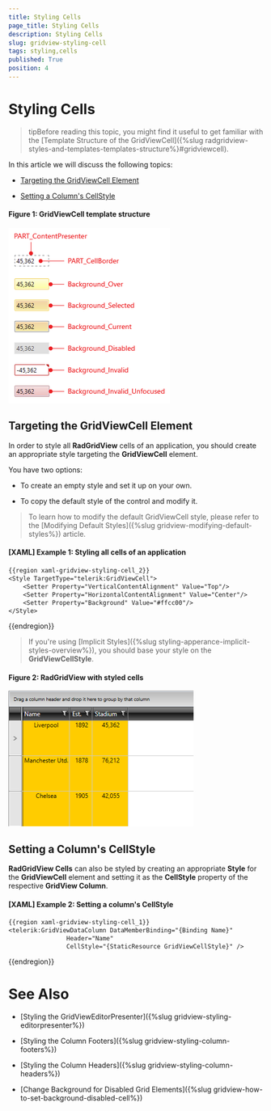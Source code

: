 ```yaml
---
title: Styling Cells
page_title: Styling Cells
description: Styling Cells
slug: gridview-styling-cell
tags: styling,cells
published: True
position: 4
---
```


# Styling Cells

>tipBefore reading this topic, you might find it useful to get familiar with the [Template Structure of the GridViewCell]({%slug radgridview-styles-and-templates-templates-structure%}#gridviewcell).

In this article we will discuss the following topics:

* [Targeting the GridViewCell Element](#targeting-the-gridviewcell-element)

* [Setting a Column's CellStyle](#setting-a-columns-cellstyle)

#### __Figure 1: GridViewCell template structure__

![GridViewCell template structure](images/gridviewcell-template.png)

## Targeting the GridViewCell Element

In order to style all __RadGridView__ cells of an application, you should create an appropriate style targeting the __GridViewCell__ element.

You have two options:

* To create an empty style and set it up on your own.

* To copy the default style of the control and modify it.

>To learn how to modify the default GridViewCell style, please refer to the [Modifying Default Styles]({%slug gridview-modifying-default-styles%}) article.

#### __[XAML] Example 1: Styling all cells of an application__

	{{region xaml-gridview-styling-cell_2}}
	<Style TargetType="telerik:GridViewCell">
	    <Setter Property="VerticalContentAlignment" Value="Top"/>
	    <Setter Property="HorizontalContentAlignment" Value="Center"/>
	    <Setter Property="Background" Value="#ffcc00"/>
	</Style>
{{endregion}}

>If you're using [Implicit Styles]({%slug styling-apperance-implicit-styles-overview%}), you should base your style on the __GridViewCellStyle__.

#### __Figure 2: RadGridView with styled cells__

![RadGridView with styled cells](images/RadGridView-Cell-Styled.png)

## Setting a Column's CellStyle

__RadGridView Cells__ can also be styled by creating an appropriate __Style__ for the **GridViewCell** element and setting it as the __CellStyle__ property of the respective __GridView Column__. 

#### __[XAML] Example 2: Setting a column's CellStyle__

	{{region xaml-gridview-styling-cell_1}}
	<telerik:GridViewDataColumn DataMemberBinding="{Binding Name}"
	                Header="Name"
	                CellStyle="{StaticResource GridViewCellStyle}" />
{{endregion}}

# See Also

 * [Styling the GridViewEditorPresenter]({%slug gridview-styling-editorpresenter%})

 * [Styling the Column Footers]({%slug gridview-styling-column-footers%})

 * [Styling the Column Headers]({%slug gridview-styling-column-headers%})

 * [Change Background for Disabled Grid Elements]({%slug gridview-how-to-set-background-disabled-cell%})
